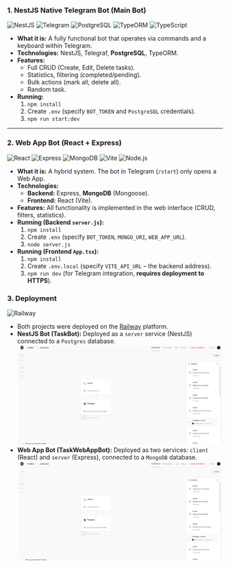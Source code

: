 ### 1. NestJS Native Telegram Bot (Main Bot)

![NestJS](https://img.shields.io/badge/NestJS-E0234E?style=for-the-badge&logo=nestjs&logoColor=white) ![Telegram](https://img.shields.io/badge/Telegram-26A5E4?style=for-the-badge&logo=telegram&logoColor=white) ![PostgreSQL](https://img.shields.io/badge/PostgreSQL-4169E1?style=for-the-badge&logo=postgresql&logoColor=white) ![TypeORM](https://img.shields.io/badge/TypeORM-FE6732?style=for-the-badge&logo=typeorm&logoColor=white) ![TypeScript](https://img.shields.io/badge/TypeScript-3178C6?style=for-the-badge&logo=typescript&logoColor=white)

* **What it is:** A fully functional bot that operates via commands and a keyboard within Telegram.
* **Technologies:** NestJS, Telegraf, **PostgreSQL**, TypeORM.
* **Features:**
    * Full CRUD (Create, Edit, Delete tasks).
    * Statistics, filtering (completed/pending).
    * Bulk actions (mark all, delete all).
    * Random task.
* **Running:**
    1.  `npm install`
    2.  Create `.env` (specify `BOT_TOKEN` and `PostgreSQL` credentials).
    3.  `npm run start:dev`

---

### 2. Web App Bot (React + Express)

![React](https://img.shields.io/badge/React-61DAFB?style=for-the-badge&logo=react&logoColor=black) ![Express](https://img.shields.io/badge/Express-000000?style=for-the-badge&logo=express&logoColor=white) ![MongoDB](https://img.shields.io/badge/MongoDB-47A248?style=for-the-badge&logo=mongodb&logoColor=white) ![Vite](https://img.shields.io/badge/Vite-646CFF?style=for-the-badge&logo=vite&logoColor=white) ![Node.js](https://img.shields.io/badge/Node.js-339933?style=for-the-badge&logo=nodedotjs&logoColor=white)

* **What it is:** A hybrid system. The bot in Telegram (`/start`) only opens a Web App.
* **Technologies:**
    * **Backend:** Express, **MongoDB** (Mongoose).
    * **Frontend:** React (Vite).
* **Features:** All functionality is implemented in the web interface (CRUD, filters, statistics).
* **Running (Backend `server.js`):**
    1.  `npm install`
    2.  Create `.env` (specify `BOT_TOKEN`, `MONGO_URI`, `WEB_APP_URL`).
    3.  `node server.js`
* **Running (Frontend `App.tsx`):**
    1.  `npm install`
    2.  Create `.env.local` (specify `VITE_API_URL` – the backend address).
    3.  `npm run dev` (for Telegram integration, **requires deployment to HTTPS**).

### 3. Deployment

![Railway](https://img.shields.io/badge/Railway-0B0D0E?style=for-the-badge&logo=railway&logoColor=white)

* Both projects were deployed on the [Railway](https://railway.app/) platform.
* **NestJS Bot (TaskBot):** Deployed as a `server` service (NestJS) connected to a `Postgres` database.
![](https://github.com/TeslenkoPavlo/ChatBotForPlanningPersonalTasks/blob/main/assets/Screenshot_1.png)
* **Web App Bot (TaskWebAppBot):** Deployed as two services: `client` (React) and `server` (Express), connected to a `MongoDB` database.
![](https://github.com/TeslenkoPavlo/ChatBotForPlanningPersonalTasks/blob/main/assets/Screenshot_1.png)
